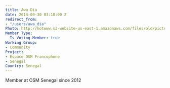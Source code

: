 ```yaml
---
title: Awa Dia
date: 2014-09-30 03:18:00 Z
redirect_from:
- "/users/awa_dia"
Photo: http://hotwww.s3-website-us-east-1.amazonaws.com/files/old/pictures/picture-207-1432575659.jpg
Member Type:
  Is Voting Member: true
Working Group:
- Community
Project:
- Espace OSM Francophone
- Senegal
Country: Senegal
---
```


<p>Member at OSM Senegal since 2012</p>
